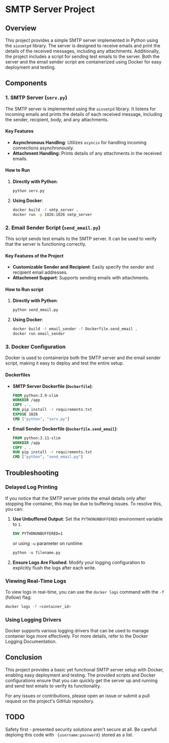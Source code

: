 # SMTP Server Project

## Overview

This project provides a simple SMTP server implemented in Python using the `aiosmtpd` library. The server is designed to receive emails and print the details of the received messages, including any attachments. Additionally, the project includes a script for sending test emails to the server. Both the server and the email sender script are containerized using Docker for easy deployment and testing.

## Components

### 1. SMTP Server (`serv.py`)

The SMTP server is implemented using the `aiosmtpd` library. It listens for incoming emails and prints the details of each received message, including the sender, recipient, body, and any attachments.

#### Key Features

- **Asynchronous Handling**: Utilizes `asyncio` for handling incoming connections asynchronously.
- **Attachment Handling**: Prints details of any attachments in the received emails.

#### How to Run

1. **Directly with Python**:

    ```bash
    python serv.py
    ```

2. **Using Docker**:

    ```bash
    docker build -t smtp_server .
    docker run -p 1026:1026 smtp_server
    ```

### 2. Email Sender Script (`send_email.py`)

This script sends test emails to the SMTP server. It can be used to verify that the server is functioning correctly.

#### Key Features of the Project

- **Customizable Sender and Recipient**: Easily specify the sender and recipient email addresses.
- **Attachment Support**: Supports sending emails with attachments.

#### How to Run script

1. **Directly with Python**:

    ```bash
    python send_email.py
    ```

2. **Using Docker**:

    ```bash
    docker build -t email_sender -f Dockerfile.send_email .
    docker run email_sender
    ```

### 3. Docker Configuration

Docker is used to containerize both the SMTP server and the email sender script, making it easy to deploy and test the entire setup.

#### Dockerfiles

- **SMTP Server Dockerfile (`Dockerfile`)**:

    ```dockerfile
    FROM python:3.9-slim
    WORKDIR /app
    COPY . .
    RUN pip install -r requirements.txt
    EXPOSE 1026
    CMD ["python", "serv.py"]
    ```

- **Email Sender Dockerfile (`Dockerfile.send_email`)**:

    ```dockerfile
    FROM python:3.11-slim
    WORKDIR /app
    COPY . .
    RUN pip install -r requirements.txt
    CMD ["python", "send_email.py"]
    ```

## Troubleshooting

### Delayed Log Printing

If you notice that the SMTP server prints the email details only after stopping the container, this may be due to buffering issues. To resolve this, you can:

1. **Use Unbuffered Output**: Set the `PYTHONUNBUFFERED` environment variable to `1`.

    ```dockerfile
    ENV PYTHONUNBUFFERED=1
    ```

    or using `-u` parameter on runtime:

    ```Python
    python -u filename.py
    ```

2. **Ensure Logs Are Flushed**: Modify your logging configuration to explicitly flush the logs after each write.

### Viewing Real-Time Logs

To view logs in real-time, you can use the `docker logs` command with the `-f` (follow) flag:

```bash
docker logs -f <container_id>
```

### Using Logging Drivers

Docker supports various logging drivers that can be used to manage container logs more effectively. For more details, refer to the Docker Logging Documentation.

## Conclusion

This project provides a basic yet functional SMTP server setup with Docker, enabling easy deployment and testing. The provided scripts and Docker configurations ensure that you can quickly get the server up and running and send test emails to verify its functionality.

For any issues or contributions, please open an issue or submit a pull request on the project's GitHub repository.

## TODO
Safety first - presented security solutions aren't secure at all. Be carefull deploing this code with ` {username:password}` stored as a list.